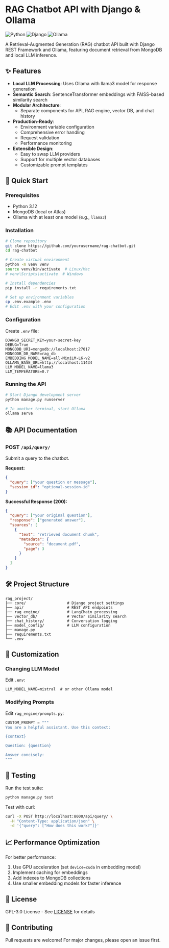# RAG Chatbot API with Django & Ollama

![Python](https://img.shields.io/badge/python-3.12-blue)
![Django](https://img.shields.io/badge/django-5.0-green)
![Ollama](https://img.shields.io/badge/ollama-llama3-orange)

A Retrieval-Augmented Generation (RAG) chatbot API built with Django REST Framework and Ollama, featuring document retrieval from MongoDB and local LLM inference.

## ✨ Features

- **Local LLM Processing**: Uses Ollama with llama3 model for response generation
- **Semantic Search**: SentenceTransformer embeddings with FAISS-based similarity search
- **Modular Architecture**:
  - Separate components for API, RAG engine, vector DB, and chat history
- **Production-Ready**:
  - Environment variable configuration
  - Comprehensive error handling
  - Request validation
  - Performance monitoring
- **Extensible Design**:
  - Easy to swap LLM providers
  - Support for multiple vector databases
  - Customizable prompt templates

## 🚀 Quick Start

### Prerequisites
- Python 3.12
- MongoDB (local or Atlas)
- Ollama with at least one model (e.g., `llama3`)

### Installation
```bash
# Clone repository
git clone https://github.com/yourusername/rag-chatbot.git
cd rag-chatbot

# Create virtual environment
python -m venv venv
source venv/bin/activate  # Linux/Mac
# venv\Scripts\activate  # Windows

# Install dependencies
pip install -r requirements.txt

# Set up environment variables
cp .env.example .env
# Edit .env with your configuration
```

### Configuration
Create `.env` file:
```env
DJANGO_SECRET_KEY=your-secret-key
DEBUG=True
MONGODB_URI=mongodb://localhost:27017
MONGODB_DB_NAME=rag_db
EMBEDDING_MODEL_NAME=all-MiniLM-L6-v2
OLLAMA_BASE_URL=http://localhost:11434
LLM_MODEL_NAME=llama3
LLM_TEMPERATURE=0.7
```

### Running the API
```bash
# Start Django development server
python manage.py runserver

# In another terminal, start Ollama
ollama serve
```

## 📚 API Documentation

### POST `/api/query/`
Submit a query to the chatbot.

**Request:**
```json
{
  "query": ["your question or message"],
  "session_id": "optional-session-id"
}
```

**Successful Response (200):**
```json
{
  "query": ["your original question"],
  "response": ["generated answer"],
  "sources": [
    {
      "text": "retrieved document chunk",
      "metadata": {
        "source": "document.pdf",
        "page": 3
      }
    }
  ]
}
```

## 🛠️ Project Structure

```
rag_project/
├── core/                  # Django project settings
├── api/                   # REST API endpoints
├── rag_engine/            # LangChain processing
├── vector_db/             # Vector similarity search
├── chat_history/          # Conversation logging
├── model_config/          # LLM configuration
├── manage.py
├── requirements.txt
└── .env
```

## 🔧 Customization

### Changing LLM Model
Edit `.env`:
```env
LLM_MODEL_NAME=mistral  # or other Ollama model
```

### Modifying Prompts
Edit `rag_engine/prompts.py`:
```python
CUSTOM_PROMPT = """
You are a helpful assistant. Use this context:

{context}

Question: {question}

Answer concisely:
"""
```

## 🤖 Testing
Run the test suite:
```bash
python manage.py test
```

Test with curl:
```bash
curl -X POST http://localhost:8000/api/query/ \
  -H "Content-Type: application/json" \
  -d '{"query": ["How does this work?"]}'
```

## 📈 Performance Optimization

For better performance:
1. Use GPU acceleration (set `device=cuda` in embedding model)
2. Implement caching for embeddings
3. Add indexes to MongoDB collections
4. Use smaller embedding models for faster inference

## 📜 License
GPL-3.0 License - See [LICENSE](LICENSE) for details

## 🤝 Contributing
Pull requests are welcome! For major changes, please open an issue first.